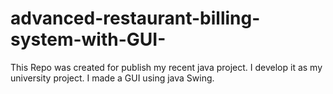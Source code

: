 # advanced-restaurant-billing-system-with-GUI-
This Repo was created for publish my recent java project. I develop it as my university project.  I made a GUI using java Swing.
